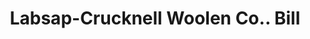 ---
doi: 10.7916/D8JD67VH
date_other: '1898'
date_other_textual: '1898'
form: printed ephemera
genre:
- Invoices
name:
- Labsap-Crucknell Woolen Co.
object_in_context_url: https://biggert.cul.columbia.edu/items/view/ave_biggert_00715
subject_hierarchical_geographic:
- St. Louis, Missouri, United States
subject_name:
- Labsap-Crucknell Woolen Co.
title: Labsap-Crucknell Woolen Co.. Bill
sort_title: Labsap-Crucknell Woolen Co.. Bill
call_number: ave_biggert_00715
coordinates:
- 38.62722222222222,-90.19777777777779
pid: ave_biggert_00715
identifiers: ave_biggert_00715
thumbnail: false
permalink: /biggert/ave_biggert_00715/
layout: iiif-image-page
---